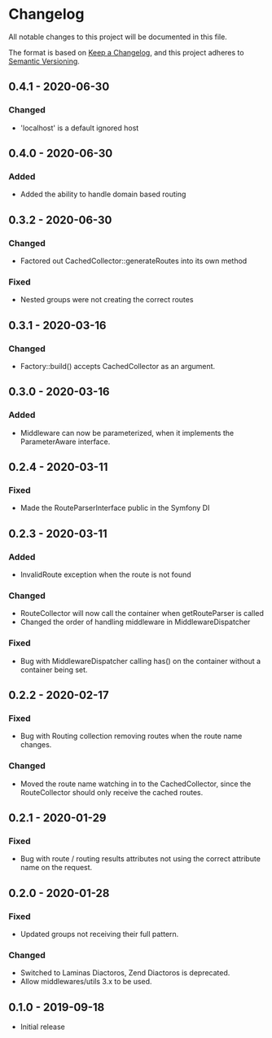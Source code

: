 # Changelog
All notable changes to this project will be documented in this file.

The format is based on [Keep a Changelog](https://keepachangelog.com/en/1.0.0/),
and this project adheres to [Semantic Versioning](https://semver.org/spec/v2.0.0.html).

## 0.4.1 - 2020-06-30
### Changed
- 'localhost' is a default ignored host

## 0.4.0 - 2020-06-30
### Added
- Added the ability to handle domain based routing

## 0.3.2 - 2020-06-30
### Changed
- Factored out CachedCollector::generateRoutes into its own method

### Fixed
- Nested groups were not creating the correct routes

## 0.3.1 - 2020-03-16
### Changed
- Factory::build() accepts CachedCollector as an argument.

## 0.3.0 - 2020-03-16
### Added
- Middleware can now be parameterized, when it implements the ParameterAware interface.

## 0.2.4 - 2020-03-11
### Fixed
- Made the RouteParserInterface public in the Symfony DI

## 0.2.3 - 2020-03-11
### Added
- InvalidRoute exception when the route is not found

### Changed
- RouteCollector will now call the container when getRouteParser is called
- Changed the order of handling middleware in MiddlewareDispatcher

### Fixed
- Bug with MiddlewareDispatcher calling has() on the container without a container being set.

## 0.2.2 - 2020-02-17
### Fixed
- Bug with Routing collection removing routes when the route name changes.

### Changed
- Moved the route name watching in to the CachedCollector, since the RouteCollector should only receive the cached routes.

## 0.2.1 - 2020-01-29
### Fixed
- Bug with route / routing results attributes not using the correct attribute name on the request.

## 0.2.0 - 2020-01-28
### Fixed
- Updated groups not receiving their full pattern.

### Changed
- Switched to Laminas Diactoros, Zend Diactoros is deprecated.
- Allow middlewares/utils 3.x to be used.

## 0.1.0 - 2019-09-18

- Initial release
